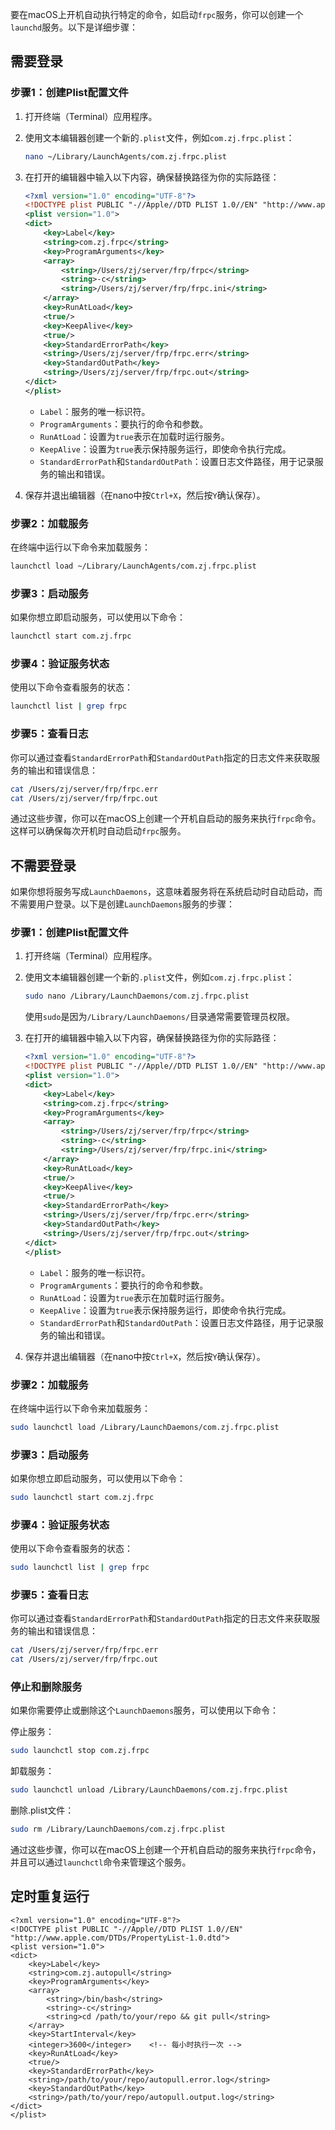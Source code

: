 要在macOS上开机自动执行特定的命令，如启动`frpc`服务，你可以创建一个`launchd`服务。以下是详细步骤：
## 需要登录
### 步骤1：创建Plist配置文件

1. 打开终端（Terminal）应用程序。
2. 使用文本编辑器创建一个新的`.plist`文件，例如`com.zj.frpc.plist`：

   ```bash
   nano ~/Library/LaunchAgents/com.zj.frpc.plist
   ```

3. 在打开的编辑器中输入以下内容，确保替换路径为你的实际路径：

   ```xml
   <?xml version="1.0" encoding="UTF-8"?>
   <!DOCTYPE plist PUBLIC "-//Apple//DTD PLIST 1.0//EN" "http://www.apple.com/DTDs/PropertyList-1.0.dtd">
   <plist version="1.0">
   <dict>
       <key>Label</key>
       <string>com.zj.frpc</string>
       <key>ProgramArguments</key>
       <array>
           <string>/Users/zj/server/frp/frpc</string>
           <string>-c</string>
           <string>/Users/zj/server/frp/frpc.ini</string>
       </array>
       <key>RunAtLoad</key>
       <true/>
       <key>KeepAlive</key>
       <true/>
       <key>StandardErrorPath</key>
       <string>/Users/zj/server/frp/frpc.err</string>
       <key>StandardOutPath</key>
       <string>/Users/zj/server/frp/frpc.out</string>
   </dict>
   </plist>
   ```

   - `Label`：服务的唯一标识符。
   - `ProgramArguments`：要执行的命令和参数。
   - `RunAtLoad`：设置为`true`表示在加载时运行服务。
   - `KeepAlive`：设置为`true`表示保持服务运行，即使命令执行完成。
   - `StandardErrorPath`和`StandardOutPath`：设置日志文件路径，用于记录服务的输出和错误。

4. 保存并退出编辑器（在nano中按`Ctrl+X`，然后按`Y`确认保存）。

### 步骤2：加载服务

在终端中运行以下命令来加载服务：

```bash
launchctl load ~/Library/LaunchAgents/com.zj.frpc.plist
```

### 步骤3：启动服务

如果你想立即启动服务，可以使用以下命令：

```bash
launchctl start com.zj.frpc
```

### 步骤4：验证服务状态

使用以下命令查看服务的状态：

```bash
launchctl list | grep frpc
```

### 步骤5：查看日志

你可以通过查看`StandardErrorPath`和`StandardOutPath`指定的日志文件来获取服务的输出和错误信息：

```bash
cat /Users/zj/server/frp/frpc.err
cat /Users/zj/server/frp/frpc.out
```

通过这些步骤，你可以在macOS上创建一个开机自启动的服务来执行`frpc`命令。这样可以确保每次开机时自动启动`frpc`服务。


## 不需要登录
如果你想将服务写成`LaunchDaemons`，这意味着服务将在系统启动时自动启动，而不需要用户登录。以下是创建`LaunchDaemons`服务的步骤：

### 步骤1：创建Plist配置文件

1. 打开终端（Terminal）应用程序。
2. 使用文本编辑器创建一个新的`.plist`文件，例如`com.zj.frpc.plist`：

   ```bash
   sudo nano /Library/LaunchDaemons/com.zj.frpc.plist
   ```

   使用`sudo`是因为`/Library/LaunchDaemons/`目录通常需要管理员权限。

3. 在打开的编辑器中输入以下内容，确保替换路径为你的实际路径：

   ```xml
   <?xml version="1.0" encoding="UTF-8"?>
   <!DOCTYPE plist PUBLIC "-//Apple//DTD PLIST 1.0//EN" "http://www.apple.com/DTDs/PropertyList-1.0.dtd">
   <plist version="1.0">
   <dict>
       <key>Label</key>
       <string>com.zj.frpc</string>
       <key>ProgramArguments</key>
       <array>
           <string>/Users/zj/server/frp/frpc</string>
           <string>-c</string>
           <string>/Users/zj/server/frp/frpc.ini</string>
       </array>
       <key>RunAtLoad</key>
       <true/>
       <key>KeepAlive</key>
       <true/>
       <key>StandardErrorPath</key>
       <string>/Users/zj/server/frp/frpc.err</string>
       <key>StandardOutPath</key>
       <string>/Users/zj/server/frp/frpc.out</string>
   </dict>
   </plist>
   ```

   - `Label`：服务的唯一标识符。
   - `ProgramArguments`：要执行的命令和参数。
   - `RunAtLoad`：设置为`true`表示在加载时运行服务。
   - `KeepAlive`：设置为`true`表示保持服务运行，即使命令执行完成。
   - `StandardErrorPath`和`StandardOutPath`：设置日志文件路径，用于记录服务的输出和错误。

4. 保存并退出编辑器（在nano中按`Ctrl+X`，然后按`Y`确认保存）。

### 步骤2：加载服务

在终端中运行以下命令来加载服务：

```bash
sudo launchctl load /Library/LaunchDaemons/com.zj.frpc.plist
```

### 步骤3：启动服务

如果你想立即启动服务，可以使用以下命令：

```bash
sudo launchctl start com.zj.frpc
```

### 步骤4：验证服务状态

使用以下命令查看服务的状态：

```bash
sudo launchctl list | grep frpc
```

### 步骤5：查看日志

你可以通过查看`StandardErrorPath`和`StandardOutPath`指定的日志文件来获取服务的输出和错误信息：

```bash
cat /Users/zj/server/frp/frpc.err
cat /Users/zj/server/frp/frpc.out
```

### 停止和删除服务

如果你需要停止或删除这个`LaunchDaemons`服务，可以使用以下命令：

停止服务：

```bash
sudo launchctl stop com.zj.frpc
```

卸载服务：

```bash
sudo launchctl unload /Library/LaunchDaemons/com.zj.frpc.plist
```

删除.plist文件：

```bash
sudo rm /Library/LaunchDaemons/com.zj.frpc.plist
```

通过这些步骤，你可以在macOS上创建一个开机自启动的服务来执行`frpc`命令，并且可以通过`launchctl`命令来管理这个服务。

## 定时重复运行
```
<?xml version="1.0" encoding="UTF-8"?>
<!DOCTYPE plist PUBLIC "-//Apple//DTD PLIST 1.0//EN" "http://www.apple.com/DTDs/PropertyList-1.0.dtd">
<plist version="1.0">
<dict>
    <key>Label</key>
    <string>com.zj.autopull</string>
    <key>ProgramArguments</key>
    <array>
        <string>/bin/bash</string>
        <string>-c</string>
        <string>cd /path/to/your/repo && git pull</string>
    </array>
    <key>StartInterval</key>
    <integer>3600</integer>    <!-- 每小时执行一次 -->
    <key>RunAtLoad</key>
    <true/>
    <key>StandardErrorPath</key>
    <string>/path/to/your/repo/autopull.error.log</string>
    <key>StandardOutPath</key>
    <string>/path/to/your/repo/autopull.output.log</string>
</dict>
</plist>
```
